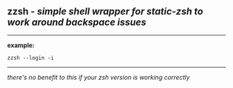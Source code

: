‎
=

## zzsh - *simple shell wrapper for static-zsh to work around backspace issues*

------------------------------------

**example:**

    zzsh --login -i

------------------------------------

*there's no benefit to this if your zsh version is working correctly*
